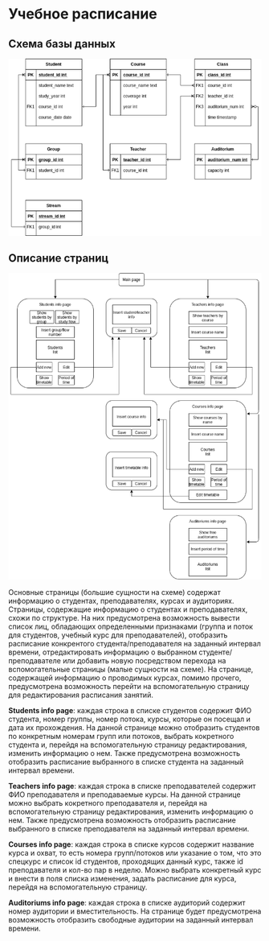 # Учебное расписание
## Схема базы данных
![alt text](Timetable_db_scheme.png "")
## Описание страниц
![alt text](Pages_description.png "")

Основные страницы (большие сущности на схеме) содержат информацию о студентах, преподавателях, курсах и аудиториях. 
Страницы, содержащие информацию о студентах и преподавателях, схожи по структуре. На них предусмотрена возможность вывести список лиц, обладающих определенными признаками (группа и поток для студентов, учебный курс для преподавателей), отобразить расписание конкрентого студента/преподавателя на заданный интервал времени, отредактировать информацию о выбранном студенте/преподавателе или добавить новую посредством перехода на вспомогательные страницы (малые сущности на схеме).
На странице, содержащей информацию о проводимых курсах, помимо прочего, предусмотрена возможность перейти на вспомогательную страницу для редактирования расписания занятий.

**Students info page**: каждая строка в списке студентов содержит ФИО студента, номер группы, номер потока, курсы, которые он посещал и дата их прохождения. На данной странице можно отобразить студентов по конкретным номерам групп или потоков, выбрать кокретного студента и, перейдя на вспомогательную страницу редактирования, изменить информацию о нем. Также предусмотрена возможность отобразить расписание выбранного в списке студента на заданный интервал времени.

**Teachers info page**: каждая строка в списке преподавателей содержит ФИО преподавателя и преподаваемые курсы. На данной странице можно выбрать кокретного преподавателя и, перейдя на вспомогательную страницу редактирования, изменить информацию о нем. Также предусмотрена возможность отобразить расписание выбранного в списке преподавателя на заданный интервал времени.

**Courses info page**: каждая строка в списке курсов содержит название курса и охват, то есть номера групп/потоков или указание о том, что это спецкурс и список id студентов, проходящих данный курс, также id преподавателя и кол-во пар в неделю. Можно выбрать конкретный курс и внести в поля списка изменения, задать расписание для курса, перейдя на вспомогательную страницу.

**Auditoriums info page**: каждая строка в списке аудиторий содержит номер аудитории и вместительность. На странице будет предусмотрена возможность отобразить свободные аудитории на заданный интервал времени.
